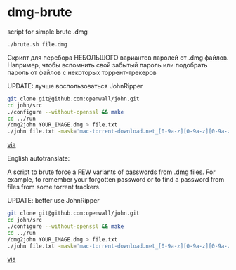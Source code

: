 # dmg-brute
script for simple brute .dmg 

`./brute.sh file.dmg`

Скрипт для перебора НЕБОЛЬШОГО вариантов паролей от .dmg файлов. Например, чтобы вспомнить свой забытый пароль или подобрать пароль от файлов с некоторых торрент-трекеров

UPDATE: лучше воспользоваться JohnRipper

```bash
git clone git@github.com:openwall/john.git
cd john/src
./configure --without-openssl && make
cd ../run
/dmg2john YOUR_IMAGE.dmg > file.txt
./john file.txt -mask='mac-torrent-download.net_[0-9a-z][0-9a-z][0-9a-z]'
```

[via](https://github.com/jimmyadaro/crack-mtd-passwords)


English autotranslate:

A script to brute force a FEW variants of passwords from .dmg files. For example, to remember your forgotten password or to find a password from files from some torrent trackers.


UPDATE: better use JohnRipper

```bash
git clone git@github.com:openwall/john.git
cd john/src
./configure --without-openssl && make
cd ../run
/dmg2john YOUR_IMAGE.dmg > file.txt
./john file.txt -mask='mac-torrent-download.net_[0-9a-z][0-9a-z][0-9a-z]'
```

[via](https://github.com/jimmyadaro/crack-mtd-passwords)
